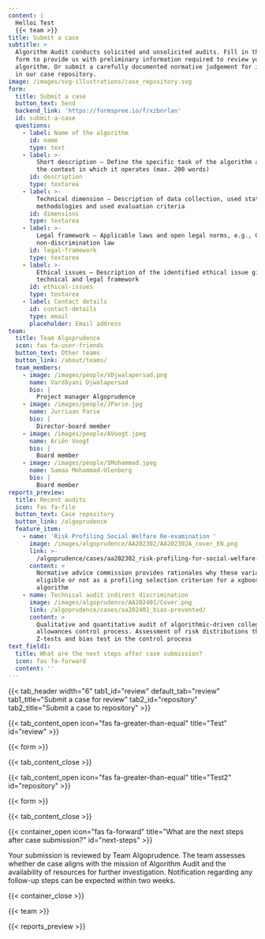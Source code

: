 ```yaml
---
content: |
  Helloi Test
  {{< team >}}
title: Submit a case
subtitle: >
  Algorithm Audit conducts solicited and unsolicited audits. Fill in the below
  form to provide us with preliminary information required to review your
  algorithm. Or submit a carefully documented normative judgement for inlcusion
  in our case repository.
image: /images/svg-illustrations/case_repository.svg
form:
  title: Submit a case
  button_text: Send
  backend_link: 'https://formspree.io/f/xzbnrlan'
  id: submit-a-case
  questions:
    - label: Name of the algorithm
      id: name
      type: text
    - label: >-
        Short description – Define the specific task of the algorithm and its
        the context in which it operates (max. 200 words)
      id: description
      type: textarea
    - label: >-
        Technical dimension – Description of data collection, used statistical
        methodologies and used evaluation criteria 
      id: dimensions
      type: textarea
    - label: >-
        Legal framework – Applicable laws and open legal norms, e.g., GDPR, EU
        non-discrimination law 
      id: legal-framework
      type: textarea
    - label: >-
        Ethical issues – Description of the identified ethical issue given it's
        technical and legal framework
      id: ethical-issues
      type: textarea
    - label: Contact details
      id: contact-details
      type: email
      placeholder: Email address
team:
  title: Team Algoprudence
  icon: fas fa-user-friends
  button_text: Other teams
  button_link: /about/teams/
  team_members:
    - image: /images/people/VDjwalapersad.png
      name: Vardâyani Djwalapersad
      bio: |
        Project manager Algoprudence
    - image: /images/people/JParie.jpg
      name: Jurriaan Parie
      bio: |
        Director-board member
    - image: /images/people/AVoogt.jpeg
      name: Ariën Voogt
      bio: |
        Board member
    - image: /images/people/SMohammad.jpeg
      name: Samaa Mohammad-Ulenberg
      bio: |
        Board member
reports_preview:
  title: Recent audits
  icon: fas fa-file
  button_text: Case repository
  button_link: /algoprudence
  feature_item:
    - name: 'Risk Profiling Social Welfare Re-examination '
      image: /images/algoprudence/AA202302/AA202302A_cover_EN.png
      link: >-
        /algoprudence/cases/aa202302_risk-profiling-for-social-welfare-reexamination/
      content: >
        Normative advice commission provides rationales why these variables are
        eligible or not as a profiling selection criterion for a xgboost
        algorithm
    - name: Technical audit indirect discrimination
      image: /images/algoprudence/AA202401/Cover.png
      link: /algoprudence/cases/aa202401_bias-prevented/
      content: >
        Qualitative and quantitative audit of algorithmic-driven college
        allowances control process. Assessment of risk distributions through
        Z-tests and bias test in the control process
text_field1:
  title: What are the next steps after case submission?
  icon: fas fa-forward
  content: ''
---
```


{{< tab_header width="6" tab1_id="review" default_tab="review" tab1_title="Submit a case for review" tab2_id="repository" tab2_title="Submit a case to repository" >}}

{{< tab_content_open icon="fas fa-greater-than-equal" title="Test" id="review" >}}

{{< form >}}

{{< tab_content_close >}}

{{< tab_content_open icon="fas fa-greater-than-equal" title="Test2" id="repository" >}}

{{< form >}}

{{< tab_content_close >}}

{{< container_open icon="fas fa-forward" title="What are the next steps after case submission?" id="next-steps" >}}

Your submission is reviewed by Team Algoprudence. The team assesses whether de case aligns with the mission of Algorithm Audit and the availability of resources for further investigation. Notification regarding any follow-up steps can be expected within two weeks.

{{< container_close >}}

{{< team >}}

{{< reports_preview >}}
